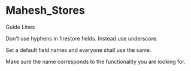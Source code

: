 # Mahesh_Stores

Guide Lines 

Don't use hyphens in firestore fields. Instead use underscore.

Set a default field names and everyone shall use the same.

Make sure the name corresponds to the functionality you are looking for.
